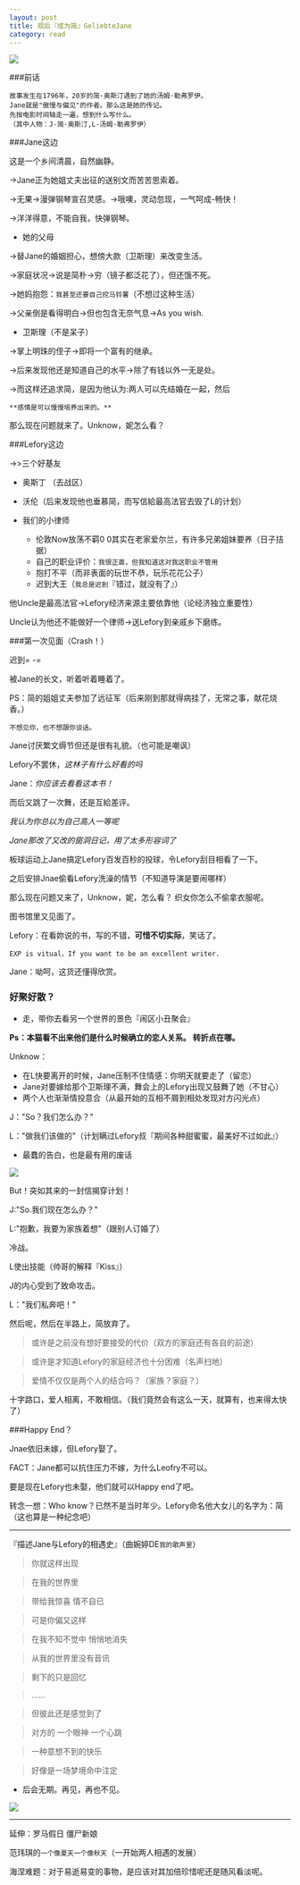 ```yaml
---
layout: post
title: 观后『成为简』GeliebteJane
category: read
---
```


<img class="cover" src="/images/2014/10/read/BeJane/211c087d6277f9f2ff8fb.jpg" />

###前话

```
故事发生在1796年，20岁的简·奥斯汀遇到了她的汤姆·勒弗罗伊。
Jane就是"傲慢与偏见"的作者。那么这是她的传记。
先按电影时间轴走一遍，想到什么写什么。
（其中人物：J-简·奥斯汀,L-汤姆·勒弗罗伊）
```
###Jane这边

这是一个乡间清晨，自然幽静。

->Jane正为她姐丈夫出征的送别文而苦苦思索着。

->无果->漫弹钢琴宣召灵感。->哦噢，灵动忽现，一气呵成-畅快！

->洋洋得意，不能自我，快弹钢琴。

- 她的父母

->替Jane的婚姻担心，想傍大款（卫斯理）来改变生活。

->家庭状况->说是简朴->穷（镜子都泛花了），但还饿不死。

->她妈抱怨：`我甚至还要自己挖马铃薯`（不想过这种生活）

->父亲倒是看得明白->但也包含无奈气息->As you wish.

- 卫斯理（不是呆子）

->掌上明珠的侄子->即将一个富有的继承。

->后来发现他还是知道自己的水平->除了有钱以外一无是处。

->而这样还追求简，是因为他认为:两人可以先结婚在一起，然后

`**感情是可以慢慢培养出来的。**`

那么现在问题就来了。Unknow，妮怎么看？

###Lefory这边

->>三个好基友

- 奥斯丁 （去战区） 
- 沃伦（后来发现他也垂慕简，而写信給最高法官去毁了L的计划）

- 我们的小律师
  - 伦敦Now放荡不羁0 0其实在老家爱尔兰，有许多兄弟姐妹要养（日子拮据）
  - 自己的职业评价：`我很正直，但我知道这对我这职业不管用`
  - 抱打不平（而非表面的玩世不恭，玩乐花花公子）
  - 迟到大王（`我总是迟到`『错过，就没有了』）

他Uncle是最高法官->Lefory经济来源主要依靠他（论经济独立重要性）

Uncle认为他还不能做好一个律师->送Lefory到亲戚乡下磨练。

###第一次见面（Crash！）

迟到= -=

被Jane的长文，听着听着睡着了。

PS：简的姐姐丈夫参加了远征军（后来刚到那就得病挂了，无常之事，献花烧香。）

`不想见你，也不想跟你谈话。`

Jane讨厌繁文缛节但还是很有礼貌。（也可能是嘲讽）

Lefory不罢休，*这林子有什么好看的吗*

Jane：*你应该去看看这本书！*

而后又跳了一次舞，还是互給差评。

*我认为你总以为自己高人一等呢*

*Jane那改了又改的窗洞日记，用了太多形容词了*

板球运动上Jane搞定Lefory百发百秒的投球，令Lefory刮目相看了一下。   

之后安排Jnae偷看Lefory洗澡的情节（不知道导演是要闹哪样）

那么现在问题又来了，Unknow，妮，怎么看？ 织女你怎么不偷拿衣服呢。

图书馆里又见面了。

Lefory：在看妳说的书，写的不错，**可惜不切实际**，笑话了。

`EXP is vitual，If you want to be an excellent writer.`

Jane：呦呵，这货还懂得欣赏。 

### 好聚好散？

- 走，带你去看另一个世界的景色『闹区小丑聚会』

**Ps：本猫看不出来他们是什么时候确立的恋人关系。**
**转折点在哪。**

Unknow：

- 在L快要离开的时候，Jane压制不住情感：你明天就要走了（留恋）
- Jane对要嫁给那个卫斯理不满，舞会上的Lefory出现又鼓舞了她（不甘心）
- 两个人也渐渐情投意合（从最开始的互相不屑到相处发现对方闪光点）

J："So？我们怎么办？"

L："做我们该做的"（计划瞒过Lefory叔『期间各种甜蜜蜜，最美好不过如此』）

- 最蠢的告白，也是最有用的废话

<img class="cover" src="/images/2014/10/read/BeJane/201410072222518.jpg" />

But！突如其来的一封信揭穿计划！

J:"So.我们现在怎么办？"

L:"抱歉，我要为家族着想"（跟别人订婚了）

冷战。

L使出技能（帅哥的解释『Kiss』）

J的内心受到了致命攻击。

L："我们私奔吧！"

然后呢，然后在半路上，简放弃了。

> 或许是之前没有想好要接受的代价（双方的家庭还有各自的前途）

> 或许是才知道Lefory的家庭经济也十分困难（名声扫地）

> 爱情不仅仅是两个人的结合吗？（家族？家庭？）

十字路口，爱人相离，不敢相信。（我们竟然会有这么一天，就算有，也来得太快了）

###Happy End？

Jnae依旧未嫁，但Lefory娶了。

FACT：Jane都可以抗住压力不嫁，为什么Leofry不可以。

要是现在Lefory也未娶，他们就可以Happy end了吧。

转念一想：Who know？已然不是当时年少。Lefory命名他大女儿的名字为：简（这也算是一种纪念吧）

---

『描述Jane与Lefory的相遇史』（曲婉婷DE`我的歌声里`）


> 你就这样出现

> 在我的世界里

> 带给我惊喜 情不自已

> 可是你偏又这样

> 在我不知不觉中 悄悄地消失

> 从我的世界里没有音讯

> 剩下的只是回忆

> ......

> 但彼此还是感觉到了

> 对方的 一个眼神 一个心跳

> 一种意想不到的快乐

> 好像是一场梦境命中注定


- 后会无期。再见，再也不见。

<img class="cover" src="/images/2014/10/read/BeJane/20141007231412.jpg" />

---

延伸：罗马假日 僵尸新娘

范玮琪的`一个像夏天一个像秋天`（一开始两人相遇的发展）

海涅难题：对于易逝易变的事物，是应该对其加倍珍惜呢还是随风看淡呢。 

